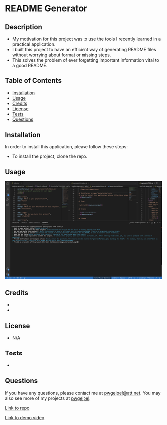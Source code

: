 
  # README Generator

  ## Description

  - My motivation for this project was to use the tools I recently learned in a practical application.
  - I built this project to have an efficient way of generating README files without worrying about format or missing steps.
  - This solves the problem of ever forgetting important information vital to a good README.
  

  ## Table of Contents

  * [Installation](#installation)
  * [Usage](#usage)
  * [Credits](#credits)
  * [License](#license)
  * [Tests](#tests)
  * [Questions](#questions)

  ## Installation
  In order to install this application, please follow these steps:
  - To install the project, clone the repo.

  ## Usage

  ![README generator screenshot](readme-screenshot.png)

  ## Credits

  - 
  - 

  ## License

  - N/A

  ## Tests

  - 

  ## Questions
  If you have any questions, please contact me at pwgeipel@att.net.  You may also see more of my projects at [pwgeipel](https://github.com/pwgeipel/).
  

  [Link to repo](https://pwgeipel.github.io/readme-generator/)

  [Link to demo video](https://drive.google.com/file/d/1TG6ElrJz2AGSXN3UAwNNky3IYprtgQwm/view)
